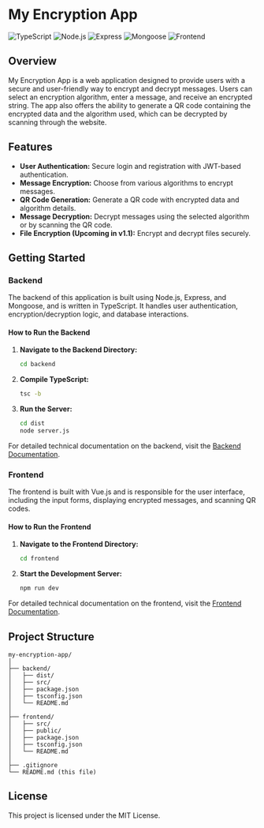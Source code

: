 # My Encryption App

![TypeScript](https://img.shields.io/badge/TypeScript-4.x-blue)
![Node.js](https://img.shields.io/badge/Node.js-14.x-green)
![Express](https://img.shields.io/badge/Express-4.x-lightgrey)
![Mongoose](https://img.shields.io/badge/Mongoose-6.x-brightgreen)
![Frontend](https://img.shields.io/badge/Frontend-Vue.js-orange)

## Overview

My Encryption App is a web application designed to provide users with a secure and user-friendly way to encrypt and decrypt messages. Users can select an encryption algorithm, enter a message, and receive an encrypted string. The app also offers the ability to generate a QR code containing the encrypted data and the algorithm used, which can be decrypted by scanning through the website.

## Features

- **User Authentication:** Secure login and registration with JWT-based authentication.
- **Message Encryption:** Choose from various algorithms to encrypt messages.
- **QR Code Generation:** Generate a QR code with encrypted data and algorithm details.
- **Message Decryption:** Decrypt messages using the selected algorithm or by scanning the QR code.
- **File Encryption (Upcoming in v1.1):** Encrypt and decrypt files securely.

## Getting Started

### Backend

The backend of this application is built using Node.js, Express, and Mongoose, and is written in TypeScript. It handles user authentication, encryption/decryption logic, and database interactions.

#### How to Run the Backend

1. **Navigate to the Backend Directory:**
   ```bash
   cd backend
   ```
2. **Compile TypeScript:**
   ```bash
   tsc -b
   ```
3. **Run the Server:**
   ```bash
   cd dist
   node server.js
   ```

For detailed technical documentation on the backend, visit the [Backend Documentation](./backend/README.md).

### Frontend

The frontend is built with Vue.js and is responsible for the user interface, including the input forms, displaying encrypted messages, and scanning QR codes.

#### How to Run the Frontend

1. **Navigate to the Frontend Directory:**
   ```bash
   cd frontend
   ```
2. **Start the Development Server:**
   ```bash
   npm run dev
   ```

For detailed technical documentation on the frontend, visit the [Frontend Documentation](./frontend/README.md).

## Project Structure

```plaintext
my-encryption-app/
│
├── backend/
│   ├── dist/
│   ├── src/
│   ├── package.json
│   ├── tsconfig.json
│   └── README.md
│
├── frontend/
│   ├── src/
│   ├── public/
│   ├── package.json
│   ├── tsconfig.json
│   └── README.md
│
├── .gitignore
└── README.md (this file)
```

## License

This project is licensed under the MIT License.
